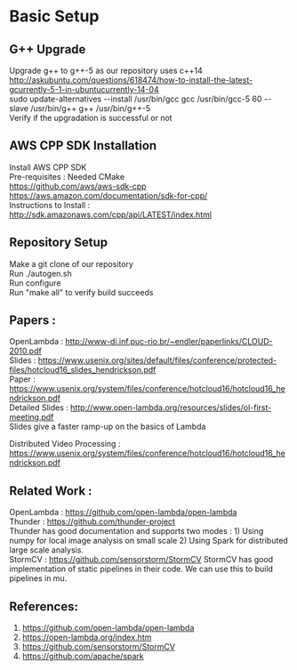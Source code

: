 # Basic Setup

## G++ Upgrade <br/>
Upgrade g++ to g++-5 as our repository uses c++14 <br/>
http://askubuntu.com/questions/618474/how-to-install-the-latest-gcurrently-5-1-in-ubuntucurrently-14-04 <br/>
sudo update-alternatives --install /usr/bin/gcc gcc /usr/bin/gcc-5 60 --slave /usr/bin/g++ g++ /usr/bin/g++-5 <br/>
Verify if the upgradation is successful or not

## AWS CPP SDK Installation <br/>
Install AWS CPP SDK <br/>
Pre-requisites : Needed CMake <br/>
https://github.com/aws/aws-sdk-cpp <br/>
https://aws.amazon.com/documentation/sdk-for-cpp/ <br/>
Instructions to Install : http://sdk.amazonaws.com/cpp/api/LATEST/index.html <br/>

## Repository Setup
Make a git clone of our repository <br/>
Run ./autogen.sh <br/>
Run configure <br/>
Run "make all" to verify build succeeds <br/>

## Papers :
OpenLambda : 
http://www-di.inf.puc-rio.br/~endler/paperlinks/CLOUD-2010.pdf <br/>
Slides          : https://www.usenix.org/sites/default/files/conference/protected-files/hotcloud16_slides_hendrickson.pdf <br/>
Paper           : https://www.usenix.org/system/files/conference/hotcloud16/hotcloud16_hendrickson.pdf <br/>
Detailed Slides : http://www.open-lambda.org/resources/slides/ol-first-meeting.pdf <br/>
Slides give a faster ramp-up on the basics of Lambda <br/>

Distributed Video Processing : 
https://www.usenix.org/system/files/conference/hotcloud16/hotcloud16_hendrickson.pdf <br/>

## Related Work :
OpenLambda : https://github.com/open-lambda/open-lambda <br/>
Thunder    : https://github.com/thunder-project <br/>
Thunder has good documentation and supports two modes : 1) Using numpy for local image analysis on small scale 2) Using Spark for distributed large scale analysis.  <br/>
StormCV    : https://github.com/sensorstorm/StormCV StormCV has good implementation of static pipelines in their code. We can use this to build pipelines in mu. <br/>

## References:
1. https://github.com/open-lambda/open-lambda <br/>
2. https://open-lambda.org/index.htm <br/>
3. https://github.com/sensorstorm/StormCV <br/>
4. https://github.com/apache/spark <br/>





